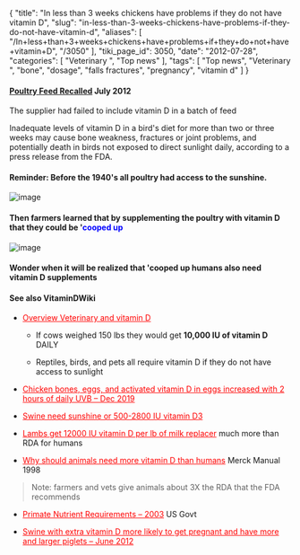 {
    "title": "In less than 3 weeks chickens have problems if they do not have vitamin D",
    "slug": "in-less-than-3-weeks-chickens-have-problems-if-they-do-not-have-vitamin-d",
    "aliases": [
        "/In+less+than+3+weeks+chickens+have+problems+if+they+do+not+have+vitamin+D",
        "/3050"
    ],
    "tiki_page_id": 3050,
    "date": "2012-07-28",
    "categories": [
        "Veterinary ",
        "Top news"
    ],
    "tags": [
        "Top news",
        "Veterinary ",
        "bone",
        "dosage",
        "falls fractures",
        "pregnancy",
        "vitamin d"
    ]
}


#### [Poultry Feed Recalled](http://union-bulletin.com/stories/2012/07/27/poultry-feed-recalled-over-missing-vitamin-d) July 2012

The supplier had failed to include vitamin D in a batch of feed

Inadequate levels of vitamin D in a bird's diet for more than two or three weeks may cause bone weakness, fractures or joint problems, and potentially death in birds not exposed to direct sunlight daily, according to a press release from the FDA.

#### Reminder: Before the 1940's all poultry had access to the sunshine.

<img src="https://d378j1rmrlek7x.cloudfront.net/attachments/jpeg/outdoor-chickens.jpg" alt="image" style="max-width: 500px;">

#### Then farmers learned that by supplementing the poultry with vitamin D that they could be '<span style="color:#00F;">cooped up</span>

<img src="https://d378j1rmrlek7x.cloudfront.net/attachments/jpeg/indoor-chickens.jpg" alt="image" style="max-width: 500px;">

#### Wonder when it will be realized that  'cooped up humans also need vitamin D supplements

#### See also VitaminDWiki

* <a href="/posts/overview-veterinary-and-vitamin-d" style="color: red; text-decoration: underline;" title="This link has an unknown page_id: 17">Overview Veterinary and vitamin D</a>

   * If cows weighed 150 lbs they would get  **10,000 IU of vitamin D**  DAILY

   * Reptiles, birds, and pets all require vitamin D if they do not have access to sunlight

* <a href="/posts/chicken-bones-eggs-and-activated-vitamin-d-in-eggs-increased-with-2-hours-of-daily-uvb" style="color: red; text-decoration: underline;" title="This post/category does not exist yet: Chicken bones, eggs, and activated vitamin D in eggs increased with 2 hours of daily UVB – Dec 2019">Chicken bones, eggs, and activated vitamin D in eggs increased with 2 hours of daily UVB – Dec 2019</a>

* <a href="/posts/swine-need-sunshine-or-500-2800-iu-vitamin-d3" style="color: red; text-decoration: underline;" title="This link has an unknown page_id: 1435">Swine need sunshine or 500-2800 IU vitamin D3</a>

* <a href="/posts/lambs-get-12000-iu-vitamin-d-per-lb-of-milk-replacer" style="color: red; text-decoration: underline;" title="This link has an unknown page_id: 1400">Lambs get 12000 IU vitamin D per lb of milk replacer</a> much more than RDA for humans

* <a href="/posts/why-should-animals-need-more-vitamin-d-than-humans" style="color: red; text-decoration: underline;" title="This link has an unknown page_id: 18">Why should animals need more vitamin D than humans</a> Merck Manual 1998

> Note: farmers and vets give animals about 3X the RDA that the FDA recommends

* <a href="/posts/primate-nutrient-requirements-2003" style="color: red; text-decoration: underline;" title="This link has an unknown page_id: 2041">Primate Nutrient Requirements – 2003</a> US Govt

* <a href="/posts/swine-with-extra-vitamin-d-more-likely-to-get-pregnant-and-have-more-and-larger-piglets" style="color: red; text-decoration: underline;" title="This link has an unknown page_id: 2806">Swine with extra vitamin D more likely to get pregnant and have more and larger piglets – June 2012</a>